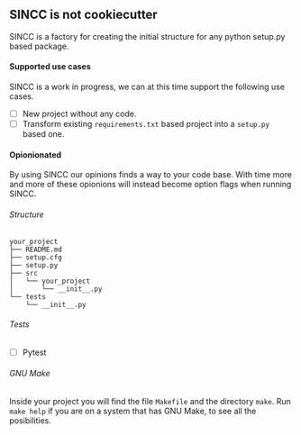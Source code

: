 ## SINCC is not cookiecutter

SINCC is a factory for creating the initial structure for any python setup.py
based package.

#### Supported use cases
SINCC is a work in progress, we can at this time support the following use
cases.
- [ ] New project without any code.
- [ ] Transform existing `requirements.txt` based project into a `setup.py`
  based one.

#### Opionionated
By using SINCC our opinions finds a way to your code base. With time more and
more of these opionions will instead become option flags when running SINCC.


###### Structure
```
your_project
├── README.md
├── setup.cfg
├── setup.py
├── src
│   └── your_project
│       └── __init__.py
└── tests
    └── __init__.py
```

###### Tests
- [ ] Pytest

###### GNU Make
Inside your project you will find the file `Makefile` and the directory `make`.
Run `make help` if you are on a system that has GNU Make, to see all the
posibilities.
